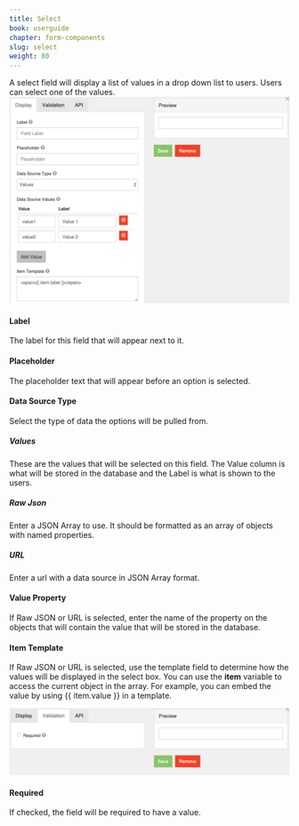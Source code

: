 ```yaml
---
title: Select
book: userguide
chapter: form-components
slug: select
weight: 80
---
```

A select field will display a list of values in a drop down list to users. Users can select one of the values.
<img src="/assets/img/select-display.png">
<h4>Label</h4>
<p>The label for this field that will appear next to it.</p>
<h4>Placeholder</h4>
<p>The placeholder text that will appear before an option is selected.</p>
<h4>Data Source Type</h4>
<p>Select the type of data the options will be pulled from.</p>
<h5>Values</h5>
<p>These are the values that will be selected on this field. The Value column is what will be stored in the database and the Label is what is shown to the users.</p>
<h5>Raw Json</h5>
<p>Enter a JSON Array to use. It should be formatted as an array of objects with named properties.</p>
<h5>URL</h5>
<p>Enter a url with a data source in JSON Array format.</p>
<h4>Value Property</h4>
<p>If Raw JSON or URL is selected, enter the name of the property on the objects that will contain the value that will be stored in the database.</p>
<h4>Item Template</h4>
<p>If Raw JSON or URL is selected, use the template field to determine how the values will be displayed in the select box. You can use the <strong>item</strong> variable to access the current object in the array. For example, you can embed the value by using {{ item.value }} in a template.</p>
<img src="/assets/img/select-validation.png">
<h4>Required</h4>
<p>If checked, the field will be required to have a value.</p>
